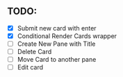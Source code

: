 ## TODO:

- [x] Submit new card with enter
- [X] Conditional Render Cards wrapper
- [ ] Create New Pane with Title
- [ ] Delete Card
- [ ] Move Card to another pane
- [ ] Edit card

